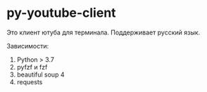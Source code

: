 # py-youtube-client
Это клиент ютуба для терминала.
Поддерживает русский язык.

Зависимости:
1) Python > 3.7
2) pyfzf и fzf
3) beautiful soup 4
4) requests
